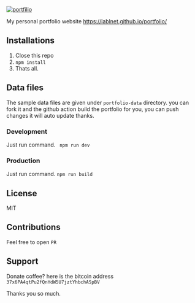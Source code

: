 [![portfilio](https://github.com/lablnet/portfolio/workflows/portfolio/badge.svg)](https://github.com/lablnet/portfolio/actions)

My personal portfolio website https://lablnet.github.io/portfolio/

## Installations
1. Close this repo
2. ```npm install```
3. Thats all.

## Data files
The sample data files are given under `portfolio-data` directory.
you can fork it and the github action build the portfolio for you,  you can push changes it will auto update thanks.

### Development
Just run command.
``` npm run dev```
### Production 
Just run command.
```npm run build```

## License
MIT

## Contributions
Feel free to open `PR`

## Support
Donate coffee?
here is the bitcoin address
	```37x6PA4qtPu2fQnYdW5U7jztYhbchASpBV```

Thanks you so much.
